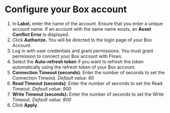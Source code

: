 # Configure your Box account

1. In **Label,** enter the name of the account. Ensure that you enter a unique account name. If an account with the same name exists, an **Asset Conflict Error** is displayed.
2. Click **Authorize.** You will be directed to the login page of your Box Account.
3. Log in with user credentials and grant permissions. You must grant permission to connect your Box account with Flows.
4. Select the **Auto-refresh token** if you want to refresh the token automatically using the refresh token of your Box account.
5. **Connection Timeout (seconds)**: Enter the number of seconds to set the Connection Timeout. _Default value: 60_
6. **Read Timeout (seconds)**: Enter the number of seconds to set the Read Timeout. _Default value: 900_
7. **Write Timeout (seconds):** Enter the number of seconds to set the Write Timeout. _Default value: 900_
8. Click **Apply**.
